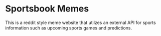 # Sportsbook Memes

This is a reddit style meme website that utilzes an external API for sports information such as upcoming sports games and predictions. 

